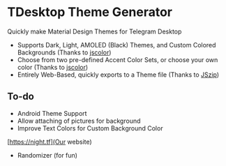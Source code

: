 # TDesktop Theme Generator
Quickly make Material Design Themes for Telegram Desktop

* Supports Dark, Light, AMOLED (Black) Themes, and Custom Colored Backgrounds (Thanks to [jscolor](https://github.com/EastDesire/jscolor))
* Choose from two pre-defined Accent Color Sets, or choose your own color (Thanks to [jscolor](https://github.com/EastDesire/jscolor))
* Entirely Web-Based, quickly exports to a Theme file (Thanks to [JSzip](https://github.com/Stuk/jszip))

## To-do
* Android Theme Support
* Allow attaching of pictures for background
* Improve Text Colors for Custom Background Color

[https://night.tf](Our website)
* Randomizer (for fun)
